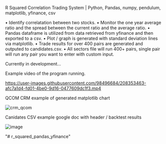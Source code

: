 R Squared Correlation Trading System | Python, Pandas, numpy, pendulum, matplotlib, yfinance, csv

• Identify correlatation between two stocks.
• Monitor the one year average ratio and the spread between the current ratio and the average ratio. 
• Pandas dataframe is utilized from data retrieved from yfinance and then exported to a csv. 
• Plot / graph is generated with standard deviation lines via matplotlib.
• Trade results for over 400 pairs are generated and outputed to candidates.csv.
• All sectors file will run 400+ pairs, single pair will run any pair you want to enter with custom input.

Currently in development...

Example video of the program running.

https://user-images.githubusercontent.com/98496684/208353463-afc7a1d4-fd01-4be0-9d16-0477609dc1f3.mp4

QCOM CRM example of generated matplotlib chart

![crm_qcom](https://user-images.githubusercontent.com/98496684/208354800-ea45ed6f-2823-4cad-8f47-ef5f9c007816.png)

Canidates CSV example google doc with header / backtest results

![image](https://user-images.githubusercontent.com/98496684/219765720-12cc4e4c-cbae-4759-9d8b-74e3d1da3ff4.png)

"# r_squared_pandas_yfinance" 
